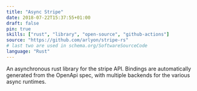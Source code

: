 ```yaml
---
title: "Async Stripe"
date: 2018-07-22T15:37:55+01:00
draft: false
pin: true
skills: ["rust", "library", "open-source", "github-actions"]
source: "https://github.com/arlyon/stripe-rs"
# last two are used in schema.org/SoftwareSourceCode
language: "Rust"
---
```


An asynchronous rust library for the stripe API. Bindings are
automatically generated from the OpenApi spec, with multiple 
backends for the various async runtimes.
